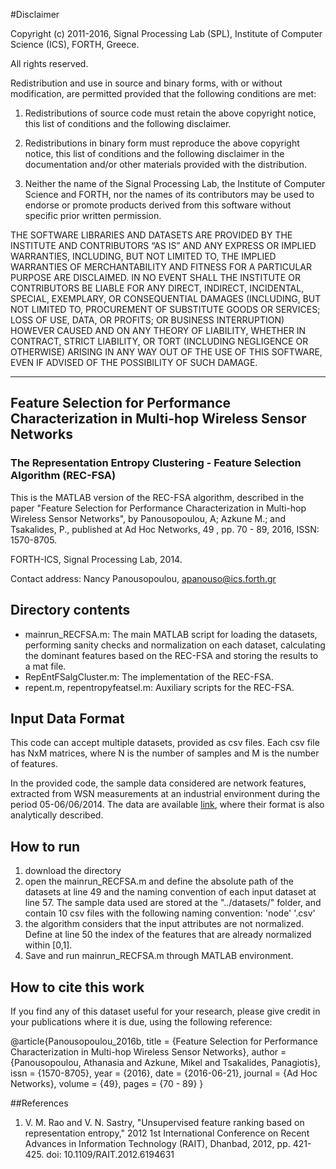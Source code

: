 #Disclaimer

Copyright (c) 2011-2016, Signal Processing Lab (SPL), Institute of Computer Science (ICS), FORTH, Greece.

All rights reserved.

Redistribution and use in source and binary forms, with or without modification, are permitted provided that the following conditions are met:

1. Redistributions of source code must retain the above copyright notice, this list of conditions and the following disclaimer.

2. Redistributions in binary form must reproduce the above copyright notice, this list of conditions and the following disclaimer in the documentation and/or other materials provided with the distribution.

3. Neither the name of the Signal Processing Lab, the Institute of Computer Science and FORTH, nor the names of its contributors may be used to endorse or promote products derived from this software without specific prior written permission.

THE SOFTWARE LIBRARIES AND DATASETS ARE PROVIDED BY THE INSTITUTE AND CONTRIBUTORS “AS IS” AND ANY EXPRESS OR IMPLIED WARRANTIES, INCLUDING, BUT NOT LIMITED TO, THE IMPLIED WARRANTIES OF MERCHANTABILITY AND FITNESS FOR A PARTICULAR PURPOSE ARE DISCLAIMED. IN NO EVENT SHALL THE INSTITUTE OR CONTRIBUTORS BE LIABLE FOR ANY DIRECT, INDIRECT, INCIDENTAL, SPECIAL, EXEMPLARY, OR CONSEQUENTIAL DAMAGES (INCLUDING, BUT NOT LIMITED TO, PROCUREMENT OF SUBSTITUTE GOODS OR SERVICES; LOSS OF USE, DATA, OR PROFITS; OR BUSINESS INTERRUPTION) HOWEVER CAUSED AND ON ANY THEORY OF LIABILITY, WHETHER IN CONTRACT, STRICT LIABILITY, OR TORT (INCLUDING NEGLIGENCE OR OTHERWISE) ARISING IN ANY WAY OUT OF THE USE OF THIS SOFTWARE, EVEN IF ADVISED OF THE POSSIBILITY OF SUCH DAMAGE.

-----------------------------------------------------------------

## Feature Selection for Performance Characterization in Multi-hop Wireless Sensor Networks
### The Representation Entropy Clustering - Feature Selection Algorithm (REC-FSA)


This is the MATLAB version of the REC-FSA algorithm, described in the paper "Feature Selection for Performance Characterization in Multi-hop Wireless Sensor Networks", by Panousopoulou, A; Azkune M.; and Tsakalides, P., published at Ad Hoc Networks, 49 , pp. 70 - 89, 2016, ISSN: 1570-8705. 

FORTH-ICS, Signal Processing Lab, 2014.

Contact address: Nancy Panousopoulou, apanouso@ics.forth.gr

## Directory contents
* mainrun_RECFSA.m: The main MATLAB script for loading the datasets, performing sanity checks and normalization on each dataset, calculating the dominant features based on the REC-FSA and storing the results to a mat file.
* RepEntFSalgCluster.m: The implementation of the REC-FSA.
* repent.m, repentropyfeatsel.m: Auxiliary scripts for the REC-FSA.

## Input Data Format
This code can accept multiple datasets, provided as csv files. Each csv file has NxM matrices, where N is the number of samples and M is the number of features. 

In the provided code, the sample data considered are network features, extracted from WSN measurements at an industrial environment during the period 05-06/06/2014.
The data are available [link](https://github.com/apanouso/wsn-indfeat-dataset "here"), where their format is also analytically described.



## How to run
1. download the directory 
2. open the mainrun_RECFSA.m and define the absolute path of the datasets at line 49 and the naming convention of each input dataset at line 57. The sample data used are stored at the "../datasets/" folder, and contain 10 csv files with the following naming convention: 'node' <node number> '.csv'
3. the algorithm considers that the input attributes are not normalized. Define at line 50 the index of the features that are already normalized within [0,1]. 
4. Save and run mainrun_RECFSA.m through MATLAB environment.



## How to cite this work
If you find any of this dataset useful for your research, please give
credit in your publications where it is due, using the following
reference:

@article{Panousopoulou_2016b,
title = {Feature Selection for Performance Characterization in Multi-hop Wireless Sensor Networks},
author = {Panousopoulou, Athanasia and Azkune, Mikel and Tsakalides, Panagiotis},
issn = {1570-8705},
year = {2016},
date = {2016-06-21},
journal = {Ad Hoc Networks},
volume = {49},
pages = {70 - 89}
}



##References
1. V. M. Rao and V. N. Sastry, "Unsupervised feature ranking based on representation entropy," 2012 1st International Conference on Recent Advances in Information Technology (RAIT), Dhanbad, 2012, pp. 421-425.
doi: 10.1109/RAIT.2012.6194631



